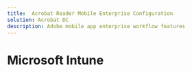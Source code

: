 ```yaml
---
title:  Acrobat Reader Mobile Enterprise Configuration
solution: Acrobat DC
description: Adobe mobile app enterprise workflow features
---
```


# Microsoft Intune

